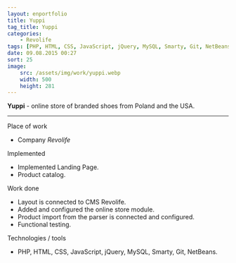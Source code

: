```yaml
---
layout: enportfolio
title: Yuppi
tag_title: Yuppi
categories:
    - Revolife
tags: [PHP, HTML, CSS, JavaScript, jQuery, MySQL, Smarty, Git, NetBeans]
date: 09.08.2015 00:27
sort: 25
image: 
    src: /assets/img/work/yuppi.webp 
    width: 500
    height: 281
---
```


**Yuppi** - online store of branded shoes from Poland and the USA.

---

Place of work

* Company _Revolife_

Implemented

* Implemented Landing Page.
* Product catalog.

Work done

* Layout is connected to CMS Revolife.
* Added and configured the online store module.
* Product import from the parser is connected and configured.
* Functional testing.

Technologies / tools

* PHP, HTML, CSS, JavaScript, jQuery, MySQL, Smarty, Git, NetBeans.

